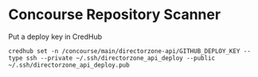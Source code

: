 # Concourse Repository Scanner
    
Put a deploy key in CredHub 
    
    credhub set -n /concourse/main/directorzone-api/GITHUB_DEPLOY_KEY --type ssh --private ~/.ssh/directorzone_api_deploy --public ~/.ssh/directorzone_api_deploy.pub


  
